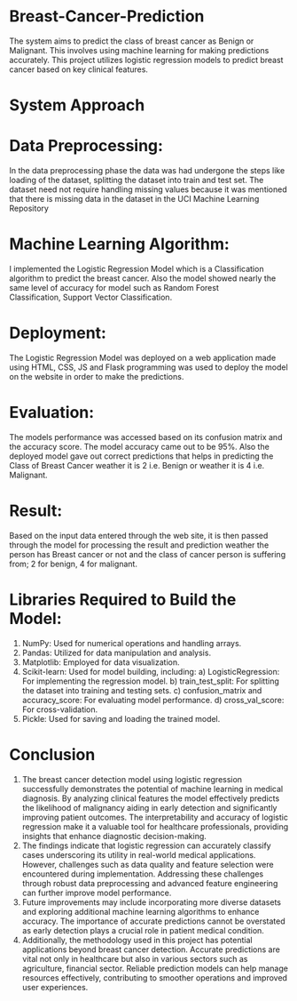 # Breast-Cancer-Prediction
The system aims to predict the class of breast cancer as Benign or Malignant. This involves using machine learning for making predictions accurately. This project utilizes logistic regression models to predict breast cancer based on key clinical features. 

# System Approach
  # Data Preprocessing:
  In the data preprocessing phase the data was had undergone the steps like loading of the dataset, splitting the dataset into train and test set. 
  The dataset need not require handling missing values because it was mentioned that there is missing data in the dataset in the UCI Machine Learning Repository
  # Machine Learning Algorithm:
  I implemented the Logistic Regression Model which is a Classification algorithm to predict the breast cancer. Also the model showed nearly the same level of accuracy for model such as Random Forest     
  Classification, Support Vector Classification.
  # Deployment:
  The Logistic Regression Model was deployed on a web application made using HTML, CSS, JS and Flask programming was used to deploy the model on the website in order to make the predictions. 
  # Evaluation:
  The models performance was accessed based on its confusion matrix and the accuracy score. The model accuracy came out to be 95%. 
  Also the deployed model gave out correct predictions that helps in predicting the Class of Breast Cancer weather it is 2 i.e. Benign or weather it is 4 i.e. Malignant.
  # Result:  
  Based on the input data entered through the web site, it is then passed through the model for processing the result and prediction weather the person has Breast cancer or not and the class of cancer person is 
  suffering from; 2 for benign, 4 for malignant. 

# Libraries Required to Build the Model:
1. NumPy: Used for numerical operations and handling arrays.
2. Pandas: Utilized for data manipulation and analysis.
3. Matplotlib: Employed for data visualization.
4. Scikit-learn: Used for model building, including:
    a) LogisticRegression: For implementing the regression model.
    b) train_test_split: For splitting the dataset into training and testing sets.
    c) confusion_matrix and accuracy_score: For evaluating model performance.
    d) cross_val_score: For cross-validation.
5. Pickle: Used for saving and loading the trained model.

# Conclusion

1. The breast cancer detection model using logistic regression successfully demonstrates the potential of machine learning in medical diagnosis. By analyzing clinical features the model effectively predicts the likelihood of malignancy aiding in early detection and significantly improving patient outcomes. The interpretability and accuracy of logistic regression make it a valuable tool for healthcare professionals, providing insights that enhance diagnostic decision-making.
2. The findings indicate that logistic regression can accurately classify cases underscoring its utility in real-world medical applications. However, challenges such as data quality and feature selection were encountered during implementation. Addressing these challenges through robust data preprocessing and advanced feature engineering can further improve model performance.
3. Future improvements may include incorporating more diverse datasets and exploring additional machine learning algorithms to enhance accuracy. The importance of accurate predictions cannot be overstated as early detection plays a crucial role in patient medical condition.
4. Additionally, the methodology used in this project has potential applications beyond breast cancer detection. Accurate predictions are vital not only in healthcare but also in various sectors such as agriculture, financial sector. Reliable prediction models can help manage resources effectively, contributing to smoother operations and improved user experiences.


